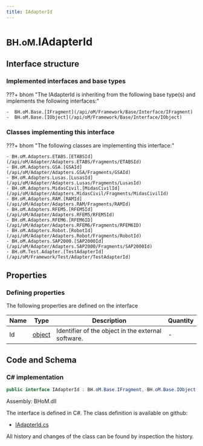 ```yaml
---
title: IAdapterId
---
```


# <small>BH.oM.</small>**IAdapterId**



## Interface structure

### Implemented interfaces and base types

???+ bhom "The IAdapterId is inheriting from the following base type(s) and implements the following interfaces:"

    -  BH.oM.Base.[IFragment](/api/oM/Framework/Base/Interface/IFragment)
    -  BH.oM.Base.[IObject](/api/oM/Framework/Base/Interface/IObject)


### Classes implementing this interface

???+ bhom "The following classes are implementing this interface:"

    - BH.oM.Adapters.ETABS.[ETABSId](/api/oM/Adapter/Adapters.ETABS/Fragments/ETABSId)
    - BH.oM.Adapters.GSA.[GSAId](/api/oM/Adapter/Adapters.GSA/Fragments/GSAId)
    - BH.oM.Adapters.Lusas.[LusasId](/api/oM/Adapter/Adapters.Lusas/Fragments/LusasId)
    - BH.oM.Adapters.MidasCivil.[MidasCivilId](/api/oM/Adapter/Adapters.MidasCivil/Fragments/MidasCivilId)
    - BH.oM.Adapters.RAM.[RAMId](/api/oM/Adapter/Adapters.RAM/Fragments/RAMId)
    - BH.oM.Adapters.RFEM5.[RFEM5Id](/api/oM/Adapter/Adapters.RFEM5/RFEM5Id)
    - BH.oM.Adapters.RFEM6.[RFEM6ID](/api/oM/Adapter/Adapters.RFEM6/Fragments/RFEM6ID)
    - BH.oM.Adapters.Robot.[RobotId](/api/oM/Adapter/Adapters.Robot/Fragments/RobotId)
    - BH.oM.Adapters.SAP2000.[SAP2000Id](/api/oM/Adapter/Adapters.SAP2000/Fragments/SAP2000Id)
    - BH.oM.Test.Adapter.[TestAdapterId](/api/oM/Framework/Test/Adapter/TestAdapterId)


## Properties



### Defining properties

The following properties are defined on the interface

| Name             | Type             | Description      | Quantity         |
|------------------|------------------|------------------|------------------|
| Id | [object](https://learn.microsoft.com/en-us/dotnet/api/System.Object?view=netstandard-2.0) | Identifier of the object in the external software. | - |


## Code and Schema

### C# implementation

``` C# title="C#"
public interface IAdapterId : BH.oM.Base.IFragment, BH.oM.Base.IObject
```

Assembly: BHoM.dll

The interface is defined in C#. The class definition is available on github:

- [IAdapterId.cs](https://github.com/BHoM/BHoM/blob/develop/BHoM/Interface\IAdapterId.cs)

All history and changes of the class can be found by inspection the history.
